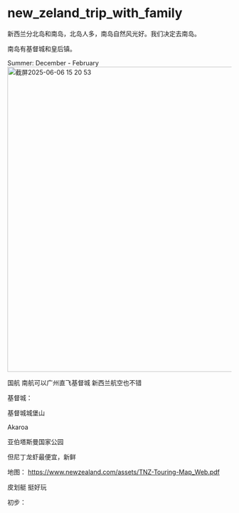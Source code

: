 # new_zeland_trip_with_family

新西兰分北岛和南岛，北岛人多，南岛自然风光好。我们决定去南岛。

南岛有基督城和皇后镇。

Summer: December - February
<img width="687" alt="截屏2025-06-06 15 20 53" src="https://github.com/user-attachments/assets/986dff6f-15ca-4ed8-b416-5a31ac9e4884" />

国航
南航可以广州直飞基督城
新西兰航空也不错

基督城：

基督城城堡山

Akaroa

亚伯塔斯曼国家公园

但尼丁龙虾最便宜，新鲜


地图：
https://www.newzealand.com/assets/TNZ-Touring-Map_Web.pdf

皮划艇 挺好玩

初步：



